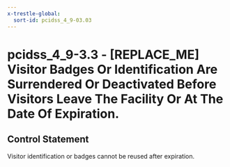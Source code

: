 ```yaml
---
x-trestle-global:
  sort-id: pcidss_4_9-03.03
---
```


# pcidss_4_9-3.3 - \[REPLACE_ME\] Visitor Badges Or Identification Are Surrendered Or Deactivated Before Visitors Leave The Facility Or At The Date Of Expiration.

## Control Statement

Visitor identification or badges cannot be reused after expiration.
